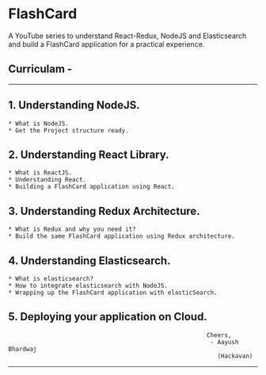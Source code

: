 # FlashCard

A YouTube series to understand React-Redux, NodeJS and Elasticsearch and build a FlashCard application for a practical experience.

## Curriculam -

---

## 1.  Understanding NodeJS.
	* What is NodeJS.
	* Get the Project structure ready.

## 2. Understanding React Library.
	* What is ReactJS.
	* Understanding React.
	* Building a FlashCard application using React.

## 3. Understanding Redux Architecture.
	* What is Redux and why you need it?
	* Build the same FlashCard application using Redux architecture.

## 4. Understanding Elasticsearch.
	* What is elasticsearch?
	* How to integrate elasticsearch with NodeJS.
	* Wrapping up the FlashCard application with elasticSearch.

## 5. Deploying your application on Cloud.
```
														Cheers,
														 - Aayush Bhardwaj
														   (Hackavan)
 ```
---